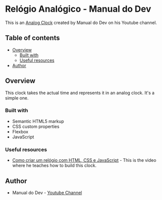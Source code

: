 # Relógio Analógico - Manual do Dev

This is an [Analog Clock](https://wiklyn.github.io/analog-clock---manual-do-dev/) created by Manual do Dev on his Youtube channel.

## Table of contents

- [Overview](#overview)
  - [Built with](#built-with)
  - [Useful resources](#useful-resources)
- [Author](#author)

## Overview

This clock takes the actual time and represents it in an analog clock. It's a simple one.

### Built with

- Semantic HTML5 markup
- CSS custom properties
- Flexbox
- JavaScript

### Useful resources

- [Como criar um relógio com HTML, CSS e JavaScript](hhttps://youtu.be/FJGNnYG50gA) - This is the video where he teaches how to build this clock.

## Author

- Manual do Dev - [Youtube Channel](https://www.youtube.com/@ManualdoDev/featured)
